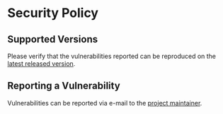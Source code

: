 # Security Policy

## Supported Versions

Please verify that the vulnerabilities reported can be reproduced on
the [latest released version](https://github.com/zeux/pugixml/releases).

## Reporting a Vulnerability

Vulnerabilities can be reported via e-mail to the [project maintainer](https://github.com/zeux).
